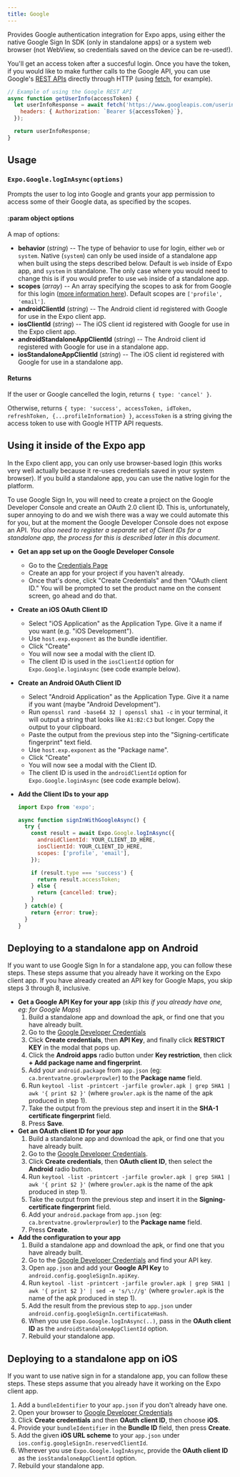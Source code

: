 ```yaml
---
title: Google
---
```


Provides Google authentication integration for Expo apps, using either the native Google Sign In SDK (only in standalone apps) or a system web browser (not WebView, so credentials saved on the device can be re-used!).

You'll get an access token after a succesful login. Once you have the token, if you would like to make further calls to the Google API, you can use Google's [REST APIs](https://developers.google.com/apis-explorer/) directly through HTTP (using [fetch](https://facebook.github.io/react-native/docs/network.html#fetch), for example).

```javascript
// Example of using the Google REST API
async function getUserInfo(accessToken) {
  let userInfoResponse = await fetch('https://www.googleapis.com/userinfo/v2/me', {
    headers: { Authorization: `Bearer ${accessToken}`},
  });

  return userInfoResponse;
}
```

## Usage

### `Expo.Google.logInAsync(options)`

Prompts the user to log into Google and grants your app permission to access some of their Google data, as specified by the scopes.

#### :param object options

 A map of options:

-   **behavior** (_string_) -- The type of behavior to use for login, either `web` or `system`. Native (`system`) can only be used inside of a standalone app when built using the steps described below. Default is `web` inside of Expo app, and `system` in standalone. The only case where you would need to change this is if you would prefer to use `web` inside of a standalone app.
-   **scopes** (_array_) -- An array specifying the scopes to ask for from Google for this login ([more information here](https://gsuite-developers.googleblog.com/2012/01/tips-on-using-apis-discovery-service.html)). Default scopes are `['profile', 'email']`.
-   **androidClientId** (_string_) -- The Android client id registered with Google for use in the Expo client app.
-   **iosClientId** (_string_) -- The iOS client id registered with Google for use in the Expo client app.
-   **androidStandaloneAppClientId** (_string_) -- The Android client id registered with Google for use in a standalone app.
-   **iosStandaloneAppClientId** (_string_) -- The iOS client id registered with Google for use in a standalone app.

#### Returns

If the user or Google cancelled the login, returns `{ type: 'cancel' }`.

Otherwise, returns `{ type: 'success', accessToken, idToken, refreshToken, {...profileInformation} }`, `accessToken` is a string giving the access token to use with Google HTTP API requests.

## Using it inside of the Expo app

In the Expo client app, you can only use browser-based login (this works very well actually because it re-uses credentials saved in your system browser). If you build a standalone app, you can use the native login for the platform.

To use Google Sign In, you will need to create a project on the Google Developer Console and create an OAuth 2.0 client ID. This is, unfortunately, super annoying to do and we wish there was a way we could automate this for you, but at the moment the Google Developer Console does not expose an API. _You also need to register a separate set of Client IDs for a standalone app, the process for this is described later in this document_.

-   **Get an app set up on the Google Developer Console**

    -   Go to the [Credentials Page](https://console.developers.google.com/apis/credentials)
    -   Create an app for your project if you haven't already.
    -   Once that's done, click "Create Credentials" and then "OAuth client ID." You will be prompted to set the product name on the consent screen, go ahead and do that.

-   **Create an iOS OAuth Client ID**

    -   Select "iOS Application" as the Application Type. Give it a name if you want (e.g. "iOS Development").
    -   Use `host.exp.exponent` as the bundle identifier.
    -   Click "Create"
    -   You will now see a modal with the client ID.
    -   The client ID is used in the `iosClientId` option for `Expo.Google.loginAsync` (see code example below).

-   **Create an Android OAuth Client ID**

    -   Select "Android Application" as the Application Type. Give it a name if you want (maybe "Android Development").
    -   Run `openssl rand -base64 32 | openssl sha1 -c` in your terminal, it will output a string that looks like `A1:B2:C3` but longer. Copy the output to your clipboard.
    -   Paste the output from the previous step into the "Signing-certificate fingerprint" text field.
    -   Use `host.exp.exponent` as the "Package name".
    -   Click "Create"
    -   You will now see a modal with the Client ID.
    -   The client ID is used in the `androidClientId` option for `Expo.Google.loginAsync` (see code example below).

-   **Add the Client IDs to your app**

    ```javascript
    import Expo from 'expo';

    async function signInWithGoogleAsync() {
      try {
        const result = await Expo.Google.logInAsync({
          androidClientId: YOUR_CLIENT_ID_HERE,
          iosClientId: YOUR_CLIENT_ID_HERE,
          scopes: ['profile', 'email'],
        });

        if (result.type === 'success') {
          return result.accessToken;
        } else {
          return {cancelled: true};
        }
      } catch(e) {
        return {error: true};
      }
    }
    ```

## Deploying to a standalone app on Android

If you want to use Google Sign In for a standalone app, you can follow these steps. These steps assume that you already have it working on the Expo client app. If you have already created an API key for Google Maps, you skip steps 3 through 8, inclusive.

-   **Get a Google API Key for your app** (_skip this if you already have one, eg: for Google Maps_)
    1.  Build a standalone app and download the apk, or find one that you have already built.
    2.  Go to the [Google Developer Credentials](https://console.developers.google.com/apis/credentials)
    3.  Click **Create credentials**, then **API Key**, and finally click **RESTRICT KEY** in the modal that pops up.
    4.  Click the **Android apps** radio button under **Key restriction**, then click **+ Add package name and fingerprint**.
    5.  Add your `android.package` from `app.json` (eg: `ca.brentvatne.growlerprowler`) to the **Package name** field.
    6.  Run `keytool -list -printcert -jarfile growler.apk | grep SHA1 | awk '{ print $2 }'` (where `growler.apk` is the name of the apk produced in step 1).
    7.  Take the output from the previous step and insert it in the **SHA-1 certificate fingerprint** field.
    8.  Press **Save**.
-   **Get an OAuth client ID for your app**
    1.  Build a standalone app and download the apk, or find one that you have already built.
    2.  Go to the [Google Developer Credentials](https://console.developers.google.com/apis/credentials).
    3.  Click **Create credentials**, then **OAuth client ID**, then select the **Android** radio button.
    4.  Run `keytool -list -printcert -jarfile growler.apk | grep SHA1 | awk '{ print $2 }'` (where `growler.apk` is the name of the apk produced in step 1).
    5.  Take the output from the previous step and insert it in the **Signing-certificate fingerprint** field.
    6.  Add your `android.package` from `app.json` (eg: `ca.brentvatne.growlerprowler`) to the **Package name** field.
    7.  Press **Create**.
-   **Add the configuration to your app**
    1.  Build a standalone app and download the apk, or find one that you have already built.
    2.  Go to the [Google Developer Credentials](https://console.developers.google.com/apis/credentials) and find your API key.
    3.  Open `app.json` and add your **Google API Key** to `android.config.googleSignIn.apiKey`.
    4.  Run `keytool -list -printcert -jarfile growler.apk | grep SHA1 | awk '{ print $2 }' | sed -e 's/\://g'` (where `growler.apk` is the name of the apk produced in step 1).
    5.  Add the result from the previous step to `app.json` under `android.config.googleSignIn.certificateHash`.
    6.  When you use `Expo.Google.logInAsync(..)`, pass in the **OAuth client ID** as the `androidStandaloneAppClientId` option.
    7.  Rebuild your standalone app.

## Deploying to a standalone app on iOS

If you want to use native sign in for a standalone app, you can follow these steps. These steps assume that you already have it working on the Expo client app.

1.  Add a `bundleIdentifier` to your `app.json` if you don't already have one.
2.  Open your browser to [Google Developer Credentials](https://console.developers.google.com/apis/credentials)
3.  Click **Create credentials** and then **OAuth client ID**, then choose **iOS**.
4.  Provide your `bundleIdentifier` in the **Bundle ID** field, then press **Create**.
5.  Add the given **iOS URL scheme** to your `app.json` under `ios.config.googleSignIn.reservedClientId`.
6.  Wherever you use `Expo.Google.logInAsync`, provide the **OAuth client ID** as the `iosStandaloneAppClientId` option.
7.  Rebuild your standalone app.
